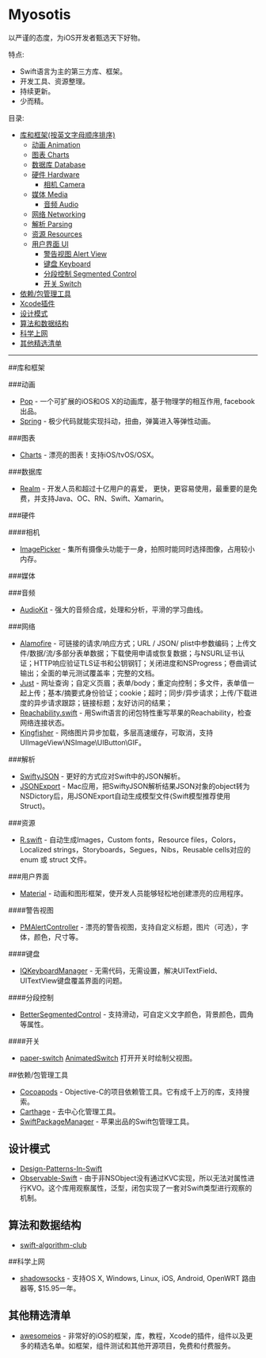 # Myosotis
以严谨的态度，为iOS开发者甄选天下好物。

特点:

- Swift语言为主的第三方库、框架。
- 开发工具、资源整理。
- 持续更新。
- 少而精。

目录:

- [库和框架(按英文字母顺序排序)](#库和框架)
	- [动画 Animation](#动画)
	- [图表 Charts](#图表)
	- [数据库 Database](#数据库)
	- [硬件 Hardware](#硬件)
		- [相机 Camera](#相机)
	- [媒体 Media](#媒体)
   		- [音频 Audio](#音频)
	- [网络 Networking](#网络)
	- [解析 Parsing](#解析)
	- [资源 Resources](#资源)
   	- [用户界面 UI](#用户界面)
   		- [警告视图 Alert View](#警告视图)
    	- [键盘 Keyboard](#键盘)
    	- [分段控制 Segmented Control](#分段控制)
  		- [开关 Switch](#开关)
- [依赖/包管理工具](#依赖/包管理工具)
- [Xcode插件](#Xcode插件)
- [设计模式](#设计模式)
- [算法和数据结构](#算法和数据结构)
- [科学上网](#科学上网)
- [其他精选清单](#其他精选清单)

---

##库和框架

###动画
* [Pop](https://github.com/facebook/pop) - 一个可扩展的iOS和OS X的动画库，基于物理学的相互作用, facebook出品。
* [Spring](https://github.com/MengTo/Spring) - 极少代码就能实现抖动，扭曲，弹簧进入等弹性动画。

###图表
* [Charts](https://github.com/danielgindi/Charts) - 漂亮的图表！支持iOS/tvOS/OSX。

###数据库
* [Realm](https://realm.io/) - 开发人员和超过十亿用户的喜爱，
更快，更容易使用，最重要的是免费，并支持Java、OC、RN、Swift、Xamarin。

###硬件

####相机
* [ImagePicker](https://github.com/hyperoslo/ImagePicker) - 集所有摄像头功能于一身，拍照时能同时选择图像，占用较小内存。

###媒体

###音频
* [AudioKit](http://audiokit.io/) - 强大的音频合成，处理和分析，平滑的学习曲线。

###网络
* [Alamofire](https://github.com/Alamofire/Alamofire) - 可链接的请求/响应方式；URL / JSON/ plist中参数编码；上传文件/数据/流/多部分表单数据；下载使用申请或恢复数据；与NSURL证书认证；HTTP响应验证TLS证书和公钥钢钉；关闭进度和NSProgress；卷曲调试输出；全面的单元测试覆盖率；完整的文档。
* [Just](https://github.com/JustHTTP/Just) - 网址查询；自定义页眉；表单/body；重定向控制；多文件，表单值一起上传；基本/摘要式身份验证；cookie；超时；同步/异步请求；上传/下载进度的异步请求跟踪；链接标题；友好访问的结果；
* [Reachability.swift](https://github.com/ashleymills/Reachability.swift) - 用Swift语言的闭包特性重写苹果的Reachability，检查网络连接状态。
* [Kingfisher](https://github.com/onevcat/Kingfisher) - 网络图片异步加载，多层高速缓存，可取消，支持UIImageView\NSImage\UIButton\GIF。

###解析
* [SwiftyJSON](https://github.com/SwiftyJSON/SwiftyJSON) - 更好的方式应对Swift中的JSON解析。
* [JSONExport](https://github.com/Ahmed-Ali/JSONExport) - Mac应用，把SwiftyJSON解析结果JSON对象的object转为NSDictory后，用JSONExport自动生成模型文件(Swift模型推荐使用Struct)。

###资源
* [R.swift](https://github.com/mac-cain13/R.swift) - 自动生成Images，Custom fonts，Resource files，Colors，Localized strings，Storyboards，Segues，Nibs，Reusable cells对应的 enum 或 struct 文件。

###用户界面
* [Material](https://github.com/CosmicMind/Material) - 动画和图形框架，使开发人员能够轻松地创建漂亮的应用程序。

####警告视图
* [PMAlertController](https://github.com/Codeido/PMAlertController) - 漂亮的警告视图，支持自定义标题，图片（可选），字体，颜色，尺寸等。

####键盘
* [IQKeyboardManager](https://github.com/hackiftekhar/IQKeyboardManager) - 无需代码，无需设置，解决UITextField、UITextView键盘覆盖界面的问题。

####分段控制
* [BetterSegmentedControl](https://github.com/gmarm/BetterSegmentedControl) - 支持滑动，可自定义文字颜色，背景颜色，圆角等属性。

####开关
* [paper-switch](https://github.com/Ramotion/paper-switch)
[AnimatedSwitch](https://github.com/alsedi/AnimatedSwitch)
打开开关时绘制父视图。


##依赖/包管理工具
* [Cocoapods](https://cocoapods.org/) - Objective-C的项目依赖管工具。它有成千上万的库，支持搜索。
* [Carthage](https://github.com/Carthage/Carthage) - 去中心化管理工具。
* [SwiftPackageManager](https://github.com/apple/swift-package-manager) - 苹果出品的Swift包管理工具。

## 设计模式
* [Design-Patterns-In-Swift](https://github.com/ochococo/Design-Patterns-In-Swift)
* [Observable-Swift](https://github.com/slazyk/Observable-Swift) - 由于非NSObject没有通过KVC实现，所以无法对属性进行KVO。这个库用观察属性，泛型，闭包实现了一套对Swift类型进行观察的机制。

## 算法和数据结构
* [swift-algorithm-club](https://github.com/raywenderlich/swift-algorithm-club)

##科学上网
* [shadowsocks](https://shadowsocks.com/) - 支持OS X, Windows, Linux, iOS, Android, OpenWRT 路由器等, $15.95一年。

## 其他精选清单
* [awesomeios](http://awesomeios.com/) - 非常好的iOS的框架，库，教程，Xcode的插件，组件以及更多的精选名单。如框架，组件测试和其他开源项目，免费和付费服务。
